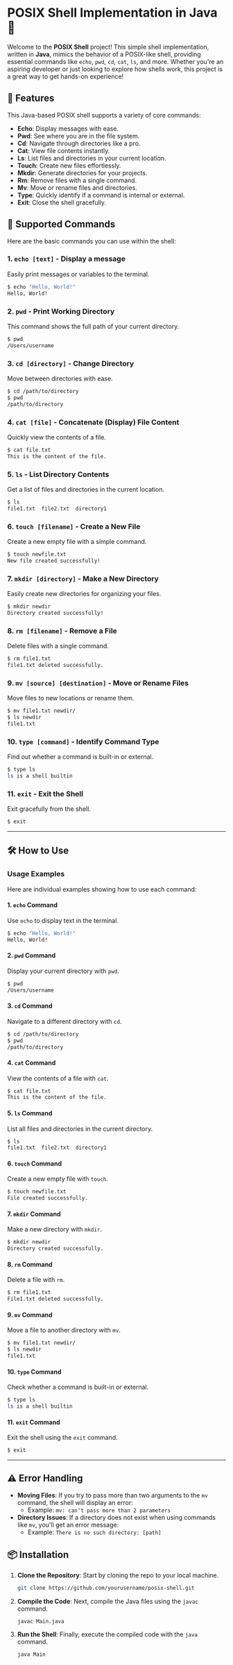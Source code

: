# POSIX Shell Implementation in Java 🚀

Welcome to the **POSIX Shell** project! This simple shell implementation, written in **Java**, mimics the behavior of a POSIX-like shell, providing essential commands like `echo`, `pwd`, `cd`, `cat`, `ls`, and more. Whether you're an aspiring developer or just looking to explore how shells work, this project is a great way to get hands-on experience!

## 🌟 Features

This Java-based POSIX shell supports a variety of core commands:

- **Echo**: Display messages with ease.
- **Pwd**: See where you are in the file system.
- **Cd**: Navigate through directories like a pro.
- **Cat**: View file contents instantly.
- **Ls**: List files and directories in your current location.
- **Touch**: Create new files effortlessly.
- **Mkdir**: Generate directories for your projects.
- **Rm**: Remove files with a single command.
- **Mv**: Move or rename files and directories.
- **Type**: Quickly identify if a command is internal or external.
- **Exit**: Close the shell gracefully.

## 📜 Supported Commands

Here are the basic commands you can use within the shell:

### 1. **`echo [text]`** - Display a message
Easily print messages or variables to the terminal.

```bash
$ echo "Hello, World!"
Hello, World!
```

### 2. **`pwd`** - Print Working Directory
This command shows the full path of your current directory.

```bash
$ pwd
/Users/username
```

### 3. **`cd [directory]`** - Change Directory
Move between directories with ease.

```bash
$ cd /path/to/directory
$ pwd
/path/to/directory
```

### 4. **`cat [file]`** - Concatenate (Display) File Content
Quickly view the contents of a file.

```bash
$ cat file.txt
This is the content of the file.
```

### 5. **`ls`** - List Directory Contents
Get a list of files and directories in the current location.

```bash
$ ls
file1.txt  file2.txt  directory1
```

### 6. **`touch [filename]`** - Create a New File
Create a new empty file with a simple command.

```bash
$ touch newfile.txt
New file created successfully!
```

### 7. **`mkdir [directory]`** - Make a New Directory
Easily create new directories for organizing your files.

```bash
$ mkdir newdir
Directory created successfully!
```

### 8. **`rm [filename]`** - Remove a File
Delete files with a single command.

```bash
$ rm file1.txt
file1.txt deleted successfully.
```

### 9. **`mv [source] [destination]`** - Move or Rename Files
Move files to new locations or rename them.

```bash
$ mv file1.txt newdir/
$ ls newdir
file1.txt
```

### 10. **`type [command]`** - Identify Command Type
Find out whether a command is built-in or external.

```bash
$ type ls
ls is a shell builtin
```

### 11. **`exit`** - Exit the Shell
Exit gracefully from the shell.

```bash
$ exit
```

---

## 🛠️ How to Use

### Usage Examples

Here are individual examples showing how to use each command:

#### 1. `echo` Command
Use `echo` to display text in the terminal.

```bash
$ echo "Hello, World!"
Hello, World!
```

#### 2. `pwd` Command
Display your current directory with `pwd`.

```bash
$ pwd
/Users/username
```

#### 3. `cd` Command
Navigate to a different directory with `cd`.

```bash
$ cd /path/to/directory
$ pwd
/path/to/directory
```

#### 4. `cat` Command
View the contents of a file with `cat`.

```bash
$ cat file.txt
This is the content of the file.
```

#### 5. `ls` Command
List all files and directories in the current directory.

```bash
$ ls
file1.txt  file2.txt  directory1
```

#### 6. `touch` Command
Create a new empty file with `touch`.

```bash
$ touch newfile.txt
File created successfully.
```

#### 7. `mkdir` Command
Make a new directory with `mkdir`.

```bash
$ mkdir newdir
Directory created successfully.
```

#### 8. `rm` Command
Delete a file with `rm`.

```bash
$ rm file1.txt
File1.txt deleted successfully.
```

#### 9. `mv` Command
Move a file to another directory with `mv`.

```bash
$ mv file1.txt newdir/
$ ls newdir
file1.txt
```

#### 10. `type` Command
Check whether a command is built-in or external.

```bash
$ type ls
ls is a shell builtin
```

#### 11. `exit` Command
Exit the shell using the `exit` command.

```bash
$ exit
```

---

## ⚠️ Error Handling

- **Moving Files**: If you try to pass more than two arguments to the `mv` command, the shell will display an error:
  - Example: `mv: can't pass more than 2 parameters`
- **Directory Issues**: If a directory does not exist when using commands like `mv`, you'll get an error message:
  - Example: `There is no such directory: [path]`

## 📦 Installation

1. **Clone the Repository**: Start by cloning the repo to your local machine.

   ```bash
   git clone https://github.com/yourusername/posix-shell.git
   ```

2. **Compile the Code**: Next, compile the Java files using the `javac` command.

   ```bash
   javac Main.java
   ```

3. **Run the Shell**: Finally, execute the compiled code with the `java` command.

   ```bash
   java Main
   ```
